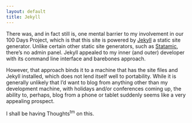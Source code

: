 ```yaml
---
layout: default
title: Jekyll
---
```


There was, and in fact still is, one mental barrier to my involvement in our 100 Days Project, which is that this site is powered by [Jekyll](http://jekyllrb.com/) a static site generator. Unlike certain other static site generators, such as [Statamic](http://statamic.com/), there’s no admin panel. Jekyll appealed to my inner (and outer) developer with its command line interface and barebones approach.

However, that approach binds it to a machine that has the site files and Jekyll installed, which does not lend itself well to portability. While it is generally unlikely that I’d want to blog from anything other than my development machine, with holidays and/or conferences coming up, the ability to, perhaps, blog from a phone or tablet suddenly seems like a very appealing prospect.

I shall be having Thoughts<sup>tm</sup> on this.